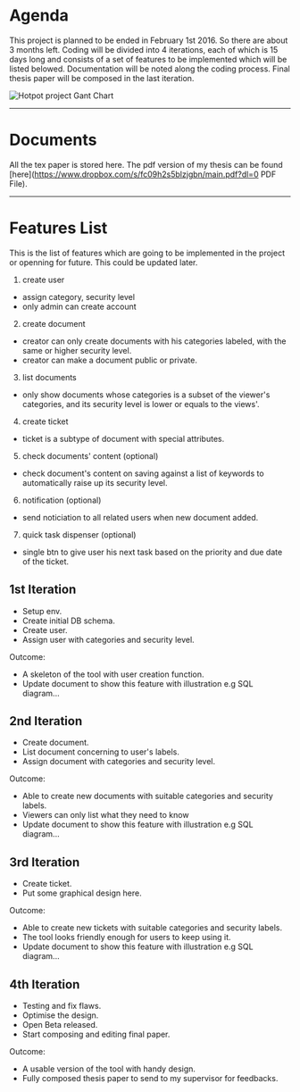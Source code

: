 # Agenda
This project is planned to be ended in February 1st 2016. So there are about 3 months left.
Coding will be divided into 4 iterations, each of which is 15 days long and consists of a set of features to be implemented which will be listed belowed.
Documentation will be noted along the coding process. Final thesis paper will be composed in the last iteration.

![Hotpot project Gant Chart](https://github.com/khangpn/hotpot/tree/master/documents/hotpot_gantchart.png)

-------------------------------------------------------------
# Documents
All the tex paper is stored here. The pdf version of my thesis can be found [here](https://www.dropbox.com/s/fc09h2s5blzjgbn/main.pdf?dl=0 PDF File).

-------------------------------------------------------------
# Features List
This is the list of features which are going to be implemented in the project or openning for future. This could be updated later.

1. create user
  - assign category, security level
  - only admin can create account
2. create document
  - creator can only create documents with his categories labeled, with the same or higher security level.
  - creator can make a document public or private.
3. list documents
  - only show documents whose categories is a subset of the viewer's categories, and its security level is lower or equals to the views'.
4. create ticket
  - ticket is a subtype of document with special attributes.
5. check documents' content (optional)
  - check document's content on saving against a list of keywords to automatically raise up its security level.
6. notification (optional)
  - send noticiation to all related users when new document added.
7. quick task dispenser (optional)
  - single btn to give user his next task based on the priority and due date of the ticket.

## 1st Iteration
- Setup env.
- Create initial DB schema.
- Create user.
- Assign user with categories and security level.

Outcome: 
- A skeleton of the tool with user creation function.
- Update document to show this feature with illustration e.g SQL diagram...

## 2nd Iteration
- Create document.
- List document concerning to user's labels.
- Assign document with categories and security level.

Outcome: 
- Able to create new documents with suitable categories and security labels.
- Viewers can only list what they need to know
- Update document to show this feature with illustration e.g SQL diagram...

## 3rd Iteration
- Create ticket.
- Put some graphical design here.

Outcome: 
- Able to create new tickets with suitable categories and security labels.
- The tool looks friendly enough for users to keep using it.
- Update document to show this feature with illustration e.g SQL diagram...

## 4th Iteration
- Testing and fix flaws.
- Optimise the design.
- Open Beta released.
- Start composing and editing final paper.

Outcome:
- A usable version of the tool with handy design.
- Fully composed thesis paper to send to my supervisor for feedbacks.
